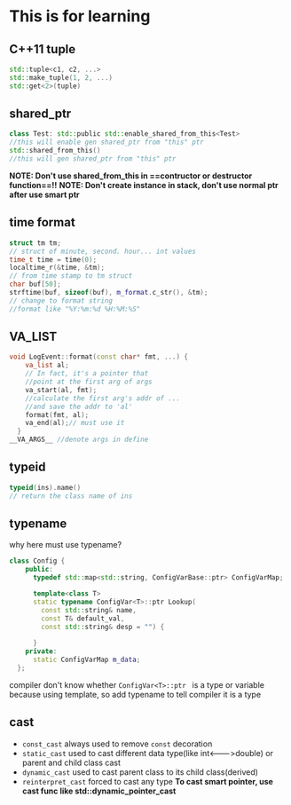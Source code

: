 # This is for learning
## C++11 tuple
```cpp
std::tuple<c1, c2, ...>
std::make_tuple(1, 2, ...)
std::get<2>(tuple)
```
## shared_ptr
```cpp
class Test: std::public std::enable_shared_from_this<Test>
//this will enable gen shared_ptr from "this" ptr
std::shared_from_this()
//this will gen shared_ptr from "this" ptr
```
**NOTE: Don't use shared_from_this in ==contructor or destructor function==!!**
**NOTE: Don't create instance in stack, don't use normal ptr after use smart ptr**
## time format
```cpp
struct tm tm;
// struct of minute, second. hour... int values
time_t time = time(0);
localtime_r(&time, &tm);
// from time stamp to tm struct
char buf[50];
strftime(buf, sizeof(buf), m_format.c_str(), &tm);
// change to format string
//format like "%Y:%m:%d %H:%M:%S"
```
## VA_LIST
```cpp
void LogEvent::format(const char* fmt, ...) {
    va_list al;
    // In fact, it's a pointer that 
    //point at the first arg of args
    va_start(al, fmt);
    //calculate the first arg's addr of ... 
    //and save the addr to 'al'
    format(fmt, al);
    va_end(al);// must use it
  }
__VA_ARGS__ //denote args in define
```
## typeid
```cpp
typeid(ins).name()
// return the class name of ins
```
## typename
why here must use typename?
```cpp
class Config {
    public:
      typedef std::map<std::string, ConfigVarBase::ptr> ConfigVarMap;

      template<class T>
      static typename ConfigVar<T>::ptr Lookup(
        const std::string& name, 
        const T& default_val,
        const std::string& desp = "") {
          
      }
    private:
      static ConfigVarMap m_data;
  };
```
compiler don't know whether `ConfigVar<T>::ptr ` is a type or variable because using template, so add typename to tell compiler it is a type
## cast
- `const_cast` always used to remove `const` decoration
- `static_cast` used to cast different data type(like int<--->double) or parent and child class cast
- `dynamic_cast` used to cast parent class to its child class(derived)
- `reinterpret_cast` forced to cast any type
**To cast smart pointer, use cast func like std::dynamic_pointer_cast**